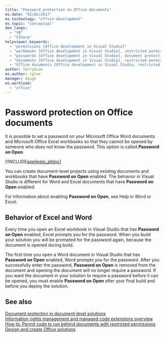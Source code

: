 ```yaml
---
title: "Password protection on Office documents"
ms.date: "02/02/2017"
ms.technology: "office-development"
ms.topic: "conceptual"
dev_langs: 
  - "VB"
  - "CSharp"
helpviewer_keywords: 
  - "permissions [Office development in Visual Studio]"
  - "workbooks [Office development in Visual Studio], restricted permissions"
  - "passwords [Office development in Visual Studio], document protections"
  - "documents [Office development in Visual Studio], restricted permissions"
  - "Office documents [Office development in Visual Studio, restricted permissions"
author: TerryGLee
ms.author: tglee
manager: douge
ms.workload: 
  - "office"
---
```

# Password protection on Office documents
  It is possible to set a password on your Microsoft Office Word documents and Microsoft Office Excel workbooks so that they cannot be opened by someone who does not know the password. This option is called **Password on Open**.  
  
 [!INCLUDE[appliesto_alldoc](../vsto/includes/appliesto-alldoc-md.md)]  
  
 You can create document-level projects using existing documents and workbooks that have **Password on Open** enabled. The behavior in Visual Studio is different for Word and Excel documents that have **Password on Open** enabled.  
  
 For information about enabling **Password on Open**, see Help in Word or Excel.  
  
## Behavior of Excel and Word  
 Every time you open an Excel workbook in Visual Studio that has **Password on Open** enabled, Excel prompts you for the password. When you build your solution you will be prompted for the password again, because the document is opened during build.  
  
 The first time you open a Word document in Visual Studio that has **Password on Open** enabled, Word prompts you for the password. After you successfully enter the password, **Password on Open** is removed from the document and opening the document will no longer require a password. If you want the document in your solution to require a password before it can be opened, you must enable **Password on Open** after your final build and before you deploy the solution.  
  
## See also  
 [Document protection in document-level solutions](../vsto/document-protection-in-document-level-solutions.md)   
 [Information rights management and managed code extensions overview](../vsto/information-rights-management-and-managed-code-extensions-overview.md)   
 [How to: Permit code to run behind documents with restricted permissions](../vsto/how-to-permit-code-to-run-behind-documents-with-restricted-permissions.md)   
 [Design and create Office solutions](../vsto/designing-and-creating-office-solutions.md)  
